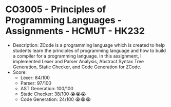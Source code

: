 # CO3005 - Principles of Programming Languages - Assignments - HCMUT - HK232
- Description: ZCode is a programming language which is created to help students learn the principles of programming language and how to build a compiler for a programming language. In this assignment, I implemented Lexer and Parser Analysis, Abstract Syntax Tree Generation, Static Checker, and Code Generation for ZCode.
- Score: 
  + Lexer: 84/100
  + Parser: 97/100
  + AST Generation: 100/100
  + Static Checker: 38/100 😭😭😭
  + Code Generation: 24/100 😭😭😭
